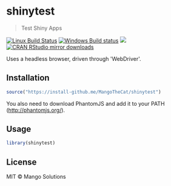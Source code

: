 


# shinytest

> Test Shiny Apps

[![Linux Build Status](https://travis-ci.org/MangoTheCat/shinytest.svg?branch=master)](https://travis-ci.org/MangoTheCat/shinytest)
[![Windows Build status](https://ci.appveyor.com/api/projects/status/github/MangoTheCat/shinytest?svg=true)](https://ci.appveyor.com/project/gaborcsardi/shinytest)
[![](http://www.r-pkg.org/badges/version/shinytest)](http://www.r-pkg.org/pkg/shinytest)
[![CRAN RStudio mirror downloads](http://cranlogs.r-pkg.org/badges/shinytest)](http://www.r-pkg.org/pkg/shinytest)

Uses a headless browser, driven through 'WebDriver'.

## Installation


```r
source("https://install-github.me/MangoTheCat/shinytest")
```

You also need to download PhantomJS and add it to your PATH (http://phantomjs.org/).

## Usage


```r
library(shinytest)
```

## License

MIT © Mango Solutions
